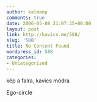 ```yaml
---
author: kalmanp
comments: true
date: 2006-05-08 21:07:35+00:00
layout: post
link: http://kavics.me/588/
slug: '588'
title: No Content Found
wordpress_id: 588
categories:
- Uncategorized
---
```


kép a falra, kavics módra






Ego-circle




